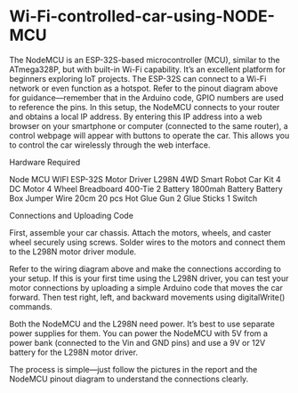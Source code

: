 # Wi-Fi-controlled-car-using-NODE-MCU

The NodeMCU is an ESP-32S-based microcontroller (MCU), similar to the ATmega328P, but with built-in Wi-Fi capability. It’s an excellent platform for beginners exploring IoT projects. The ESP-32S can connect to a Wi-Fi network or even function as a hotspot. Refer to the pinout diagram above for guidance—remember that in the Arduino code, GPIO numbers are used to reference the pins.
In this setup, the NodeMCU connects to your router and obtains a local IP address. By entering this IP address into a web browser on your smartphone or computer (connected to the same router), a control webpage will appear with buttons to operate the car. This allows you to control the car wirelessly through the web interface.

Hardware Required 

Node MCU WIFI ESP-32S
Motor Driver L298N
4WD Smart Robot Car Kit
4 DC Motor
4 Wheel
Breadboard 400-Tie
2 Battery 1800mah Battery
Battery Box
Jumper Wire 20cm 20 pcs
Hot Glue Gun
2 Glue Sticks
1 Switch

Connections and Uploading Code

First, assemble your car chassis. Attach the motors, wheels, and caster wheel securely using screws. Solder wires to the motors and connect them to the L298N motor driver module.

Refer to the wiring diagram above and make the connections according to your setup. If this is your first time using the L298N driver, you can test your motor connections by uploading a simple Arduino code that moves the car forward. Then test right, left, and backward movements using digitalWrite() commands.

Both the NodeMCU and the L298N need power. It’s best to use separate power supplies for them. You can power the NodeMCU with 5V from a power bank (connected to the Vin and GND pins) and use a 9V or 12V battery for the L298N motor driver.

The process is simple—just follow the pictures in the report and the NodeMCU pinout diagram to understand the connections clearly.
 
